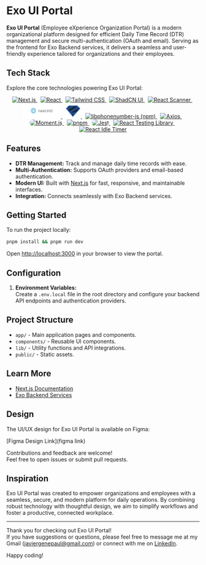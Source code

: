 # Exo UI Portal

**Exo UI Portal** (Employee eXperience Organization Portal) is a modern organizational platform designed for efficient Daily Time Record (DTR) management and secure multi-authentication (OAuth and email). Serving as the frontend for Exo Backend services, it delivers a seamless and user-friendly experience tailored for organizations and their employees.

## Tech Stack

Explore the core technologies powering Exo UI Portal:

<p align="center">
    <a href="https://nextjs.org/" target="_blank">
        <img src="https://assets.vercel.com/image/upload/v1662130559/nextjs/Icon_dark_background.png" alt="Next.js" height="40"/>
    </a>
    &nbsp;
    <a href="https://react.dev/" target="_blank">
        <img src="https://upload.wikimedia.org/wikipedia/commons/a/a7/React-icon.svg" alt="React" height="40"/>
    </a>
    &nbsp;
    <a href="https://tailwindcss.com/" target="_blank">
        <img src="https://www.vectorlogo.zone/logos/tailwindcss/tailwindcss-icon.svg" alt="Tailwind CSS" height="40"/>
    </a>
    &nbsp;
    <a href="https://ui.shadcn.com/" target="_blank">
        <img src="https://ui.shadcn.com/favicon.ico" alt="ShadCN UI" height="40"/>
    </a>
    &nbsp;
    <a href="https://react-scanner.dev/" target="_blank">
        <img src="https://react-scan.com/logo.svg" alt="React Scanner" height="40"/>
    </a>
    &nbsp;
    <a href="https://next-intl.dev/" target="_blank">
        <img src="https://raw.githubusercontent.com/amannn/next-intl/main/media/logo.svg" alt="next-intl" height="40"/>
    </a>
    &nbsp;
    <a href="https://zod.dev/" target="_blank">
        <img src="https://raw.githubusercontent.com/colinhacks/zod/master/logo.svg" alt="Zod" height="40"/>
    </a>
    &nbsp;
    <a href="https://github.com/catamphetamine/libphonenumber-js" target="_blank">
        <img src="https://upload.wikimedia.org/wikipedia/commons/d/db/Npm-logo.svg" alt="libphonenumber-js (npm)" height="40"/>
    </a>
    &nbsp;
    <a href="https://axios-http.com/" target="_blank">
        <img src="https://axios-http.com/assets/logo.svg" alt="Axios" height="40"/>
    </a>
    &nbsp;
    <a href="https://momentjs.com/" target="_blank">
        <img src="https://momentjs.com/static/img/moment-favicon.png" alt="Moment.js" height="40" style="background:#fff; border-radius:8px;"/>
    </a>
    &nbsp;
    <a href="https://pnpm.io/" target="_blank">
        <img src="https://pnpm.io/img/pnpm-no-name-with-frame.svg" alt="pnpm" height="40"/>
    </a>
    &nbsp;
    <a href="https://jestjs.io/" target="_blank">
        <img src="https://jestjs.io/img/opengraph.png" alt="Jest" height="40" style="background:#fff; border-radius:8px;"/>
    </a>
    &nbsp;
    <a href="https://testing-library.com/docs/react-testing-library/intro/" target="_blank">
        <img src="https://testing-library.com/img/octopus-128x128.png" alt="React Testing Library" height="40"/>
    </a>
    &nbsp;
    <a href="https://idletimer.dev/" target="_blank">
        <img src="https://raw.githubusercontent.com/SupremeTechnopriest/react-idle-timer/master/logo.svg" alt="React Idle Timer" height="40"/>
    </a>
</p>

## Features

- **DTR Management:** Track and manage daily time records with ease.
- **Multi-Authentication:** Supports OAuth providers and email-based authentication.
- **Modern UI:** Built with [Next.js](https://nextjs.org) for fast, responsive, and maintainable interfaces.
- **Integration:** Connects seamlessly with Exo Backend services.

## Getting Started

To run the project locally:

```bash
pnpm install && pnpm run dev
```

Open [http://localhost:3000](http://localhost:3000) in your browser to view the portal.

## Configuration

1. **Environment Variables:**  
   Create a `.env.local` file in the root directory and configure your backend API endpoints and authentication providers.

## Project Structure

- `app/` - Main application pages and components.
- `components/` - Reusable UI components.
- `lib/` - Utility functions and API integrations.
- `public/` - Static assets.

## Learn More

- [Next.js Documentation](https://nextjs.org/docs)
- [Exo Backend Services](#)

## Design

The UI/UX design for Exo UI Portal is available on Figma:

[Figma Design Link](figma link)

Contributions and feedback are welcome!  
Feel free to open issues or submit pull requests.

## Inspiration

Exo UI Portal was created to empower organizations and employees with a seamless, secure, and modern platform for daily operations. By combining robust technology with thoughtful design, we aim to simplify workflows and foster a productive, connected workplace.

---

Thank you for checking out Exo UI Portal!  
If you have suggestions or questions, please feel free to message me at my Gmail (javiergenepaul@gmail.com) or connect with me on [LinkedIn](https://www.linkedin.com/in/gene-paul-mar-javier-500b93245/).

Happy coding!
